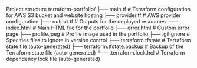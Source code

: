 Project structure
terraform-portfolio/
├── main.tf                 # Terraform configuration for AWS S3 bucket and website hosting
├── provider.tf             # AWS provider configuration
├── output.tf               # Outputs for the deployed resources
├── index.html              # Main HTML file for the portfolio
├── error.html              # Custom error page
├── profile.jpeg            # Profile image used in the portfolio
├── .gitignore              # Specifies files to ignore in version control
├── terraform.tfstate       # Terraform state file (auto-generated)
├── terraform.tfstate.backup # Backup of the Terraform state file (auto-generated)
└── .terraform.lock.hcl     # Terraform dependency lock file (auto-generated)
